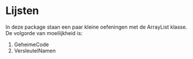 # Lijsten
In deze package staan een paar kleine oefeningen met de ArrayList klasse.
De volgorde van moeilijkheid is:

 1) GeheimeCode
 2) VersleutelNamen